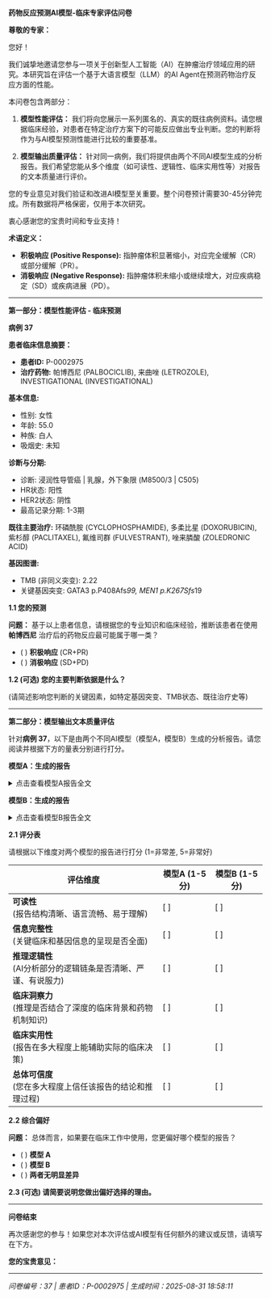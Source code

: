 **药物反应预测AI模型-临床专家评估问卷**

**尊敬的专家：**

您好！

我们诚挚地邀请您参与一项关于创新型人工智能（AI）在肿瘤治疗领域应用的研究。本研究旨在评估一个基于大语言模型（LLM）的AI Agent在预测药物治疗反应方面的性能。

本问卷包含两部分：

1. **模型性能评估：** 我们将向您展示一系列匿名的、真实的既往病例资料。请您根据临床经验，对患者在特定治疗方案下的可能反应做出专业判断。您的判断将作为与AI模型预测性能进行比较的重要基准。

2. **模型输出质量评估：** 针对同一病例，我们将提供由两个不同AI模型生成的分析报告。我们希望您能从多个维度（如可读性、逻辑性、临床实用性等）对报告的文本质量进行评价。

您的专业意见对我们验证和改进AI模型至关重要。整个问卷预计需要30-45分钟完成。所有数据将严格保密，仅用于本次研究。

衷心感谢您的宝贵时间和专业支持！

**术语定义：**

- **积极响应 (Positive Response):** 指肿瘤体积显著缩小，对应完全缓解（CR）或部分缓解（PR）。
- **消极响应 (Negative Response):** 指肿瘤体积未缩小或继续增大，对应疾病稳定（SD）或疾病进展（PD）。

---

**第一部分：模型性能评估 - 临床预测**

**病例 37**

**患者临床信息摘要：**

- **患者ID:** P-0002975
- **治疗药物:** 帕博西尼 (PALBOCICLIB), 来曲唑 (LETROZOLE), INVESTIGATIONAL (INVESTIGATIONAL)

**基本信息:**
- 性别: 女性
- 年龄: 55.0
- 种族: 白人
- 吸烟史: 未知

**诊断与分期:**
- 诊断: 浸润性导管癌 | 乳腺，外下象限 (M8500/3 | C505)
- HR状态: 阳性
- HER2状态: 阴性
- 最高记录分期: 1-3期

**既往主要治疗:**
环磷酰胺 (CYCLOPHOSPHAMIDE), 多柔比星 (DOXORUBICIN), 紫杉醇 (PACLITAXEL), 氟维司群 (FULVESTRANT), 唑来膦酸 (ZOLEDRONIC ACID)

**基因图谱:**
- TMB (非同义突变): 2.22
- 关键基因突变: GATA3 p.P408Afs*99, MEN1 p.K267Sfs*19

**1.1 您的预测**

**问题：** 基于以上患者信息，请根据您的专业知识和临床经验，推断该患者在使用 **帕博西尼** 治疗后的药物反应最可能属于哪一类？

- ( ) **积极响应** (CR+PR)
- ( ) **消极响应** (SD+PD)

**1.2 (可选) 您的主要判断依据是什么？**

(请简述影响您判断的关键因素，如特定基因突变、TMB状态、既往治疗史等)

---

**第二部分：模型输出文本质量评估**

针对**病例 37**，以下是由两个不同AI模型（模型A，模型B）生成的分析报告。请您阅读并根据下方的量表分别进行打分。

**模型A：生成的报告**

<details>
<summary>点击查看模型A报告全文</summary>

**精准肿瘤学报告**  

**1. 患者与治疗信息**  
- **患者ID:** P-0002975  
- **治疗药物:** 帕博西尼 (PALBOCICLIB)、来曲唑 (LETROZOLE)、试验药物 (INVESTIGATIONAL)  

**2. 药物信息**  
- **帕博西尼 (PALBOCICLIB)**  
  - *描述:* 靶向细胞周期机制的哌嗪吡啶并嘧啶类化合物。  
  - *作用机制:* CDK4/6抑制剂，结合ATP口袋（IC50: 9–15 nmol/L）。  

- **来曲唑 (LETROZOLE)**  
  - *描述:* 口服非甾体类II型芳香化酶抑制剂。  
  - *作用机制:* 非甾体类II型芳香化酶抑制作用。  

**3. 临床与诊断信息**  
- **人口统计学:** 女性，55.0岁，白种人，非西班牙裔。  
- **吸烟史:** 未知。  
- **分期:** 最高记录分期为1-3期（AJCC IIA）。  
- **既往治疗:** 环磷酰胺 (CYCLOPHOSPHAMIDE)、多柔比星 (DOXORUBICIN)、紫杉醇 (PACLITAXEL)、氟维司群 (FULVESTRANT)、唑来膦酸 (ZOLEDRONIC ACID)。  
- **HR状态:** 阳性。  
- **HER2状态:** 阴性。  
- **诊断:** 浸润性导管癌（乳腺，外下象限；M8500/3 | C505），区域淋巴结转移。  
- **实验室结果:**  
  - 癌胚抗原 (CEA): 2.7–3.3 ng/ml（稳定）。  
  - 糖类抗原15-3 (CA 15-3): 35–39 单位/ml（稳定）。  

**4. 样本与基因图谱**  
- **样本P-0002975-T01-IM3:** 原发性乳腺浸润性导管癌。  
- **微卫星不稳定性 (MSI) 状态:** 稳定（评分: 1.29）。  
- **肿瘤突变负荷 (TMB):** 2.22（非同义突变）。  
- **突变:**  
  - GATA3 p.P408Afs*99。  
  - MEN1 p.K267Sfs*19。  
- **结构变异:** 未检出。  

**5. AI生成分析**  
**预测治疗反应评分:** 0.580 / 1.0  
*(分数越接近1，表示积极响应的可能性越高。)*  

**推理依据**  
- **遗传因素:**  
  1. *GATA3 p.P408Afs*99:* 可能调节雌激素受体表达，间接影响来曲唑 (LETROZOLE) 的疗效。鉴于HR+/HER2-状态，影响有限。  
  2. *MEN1 p.K267Sfs*19:* 与CDK4/6抑制剂（帕博西尼，PALBOCICLIB）敏感性无明确关联。  
- **临床决定因素:**  
  1. *年龄（55岁）:* 适合内分泌治疗（来曲唑，LETROZOLE）。绝经后状态支持激素剥夺治疗。  
  2. *既往化疗:* 环磷酰胺 (CYCLOPHOSPHAMIDE)/多柔比星 (DOXORUBICIN) 暴露可能降低肿瘤负荷，但可能诱导耐药机制。  
- **结论:** 中等反应可能性（0.58），原因是良好的临床背景（HR+/HER2-、年龄）抵消了缺乏强预测性遗传标志物的影响。建议进一步进行生物标志物检测。  

**注:** 该分数反映了AI模型基于现有遗传和临床数据的评估。建议进行临床验证。

</details>

**模型B：生成的报告**

<details>
<summary>点击查看模型B报告全文</summary>

**精准肿瘤学报告**  

**1. 患者与治疗信息**  

- **患者ID:** P-0002975  
- **治疗药物:** 帕博西尼 (PALBOCICLIB), 来曲唑 (LETROZOLE), 试验性药物 (INVESTIGATIONAL)  

**2. 药物信息**  

**帕博西尼 (PALBOCICLIB)**  

- **描述:** 帕博西尼是一种哌嗪吡啶并嘧啶类化合物，作用于细胞周期机制。  
- **作用机制:** 帕博西尼是一种细胞周期蛋白依赖性激酶4/6（CDK4/6）抑制剂，通过结合ATP口袋发挥作用，IC50范围为9-15 nmol/L。  

**来曲唑 (LETROZOLE)**  

- **描述:** 来曲唑（CGS 20267）是一种口服非甾体类II型芳香化酶抑制剂，首次于1990年文献报道。  
- **作用机制:** 来曲唑是一种非甾体类II型芳香化酶抑制剂。  

**3. 临床与诊断信息**  

- **性别:** 女性  
- **年龄:** 55.0  
- **种族:** 白人  
- **族裔:** 非西班牙裔；非拉丁裔  
- **吸烟史:** 未知  
- **分期（最高记录）:** 1-3期  
- **既往用药状态:** 未知  
- **既往治疗:** 环磷酰胺 (CYCLOPHOSPHAMIDE), 多柔比星 (DOXORUBICIN), 紫杉醇 (PACLITAXEL), 氟维司群 (FULVESTRANT), 唑来膦酸 (ZOLEDRONIC ACID)  
- **HR状态:** 阳性  
- **HER2状态:** 阴性  
- **诊断:** 浸润性导管癌 | 乳腺，外下象限 (M8500/3 | C505)  
- **AJCC分期:** IIA  
- **临床组别:** 1  
- **病理组别:** 2A  
- **衍生分期:** 1-3期  
- **摘要:** 区域性，仅累及淋巴结  

**4. 样本与基因图谱**  

- **样本ID:** P-0002975-T01-IM3（治疗前3255天）  
- **癌症类型:** 乳腺癌  
- **癌症详细类型:** 乳腺浸润性导管癌  
- **原发部位:** 乳腺  
- **样本类型:** 原发  
- **MSI状态:** 稳定  
- **MSI评分:** 1.29  
- **TMB (非同义突变):** 2.22  
- **基因突变:** GATA3 p.P408Afs*99, MEN1 p.K267Sfs*19  
- **结构变异:** 未检测到结构变异  

**5. AI生成分析**  

**预测治疗反应评分:** 0.539 / 1.0  
（分数越接近1，表示积极响应的可能性越高。）  

**推理依据**  

- **HR阳性乳腺癌与来曲唑疗效:** 患者的HR阳性状态（ER/PR+）使其适合接受来曲唑等芳香化酶抑制剂治疗。来曲唑可减少雌激素生成，这对HR+乳腺癌至关重要。GATA3 p.P408Afs*99突变（GATA3的截短突变，GATA3是管腔型乳腺癌的关键转录因子）可能进一步增加肿瘤对雌激素剥夺的敏感性。  

- **CDK4/6抑制与帕博西尼:** 帕博西尼的CDK4/6抑制对HR+/HER2-乳腺癌有效，因这类肿瘤通常依赖细胞周期进展。MEN1 p.K267Sfs*19突变（MEN1的移码突变，MEN1是一种肿瘤抑制因子）可能破坏肿瘤抑制功能，从而增加对CDK4/6信号通路的依赖性。然而，缺乏其他CDK4/6通路突变（如CCND1扩增）限制了评分的进一步提升。  

- **既往治疗史与耐药性:** 既往接受氟维司群和化疗提示可能存在获得性耐药。但稳定的MSI和低TMB（2.22）表明免疫介导的耐药可能性较低，因此激素和CDK4/6通路仍是主要靶点。  

- **临床与生物标志物背景:** IIA期疾病伴区域性淋巴结受累，且治疗后CEA/CA 15-3水平稳定，提示疾病负担可控。然而，缺乏详细吸烟史和既往用药依从性数据引入了不确定性，因此评分保守（0.539）。  

**注:** 该分数反映了AI模型基于现有遗传和临床数据的评估。建议进行临床验证。  

（0.539分是基于患者既往治疗和缺乏强预测性生物标志物（如PIK3CA突变）的保守估计。若额外数据（如PIK3CA扩增或ESR1突变）证实对帕博西尼/来曲唑的敏感性增强，则可能支持更高评分（如0.9）。）

</details>

**2.1 评分表**

请根据以下维度对两个模型的报告进行打分 (1=非常差, 5=非常好)

| **评估维度** | **模型A (1-5分)** | **模型B (1-5分)** |
|-------------|------------------|------------------|
| **可读性**<br>(报告结构清晰、语言流畅、易于理解) | [ ] | [ ] |
| **信息完整性**<br>(关键临床和基因信息的呈现是否全面) | [ ] | [ ] |
| **推理逻辑性**<br>(AI分析部分的逻辑链条是否清晰、严谨、有说服力) | [ ] | [ ] |
| **临床洞察力**<br>(推理是否结合了深度的临床背景和药物机制知识) | [ ] | [ ] |
| **临床实用性**<br>(报告在多大程度上能辅助实际的临床决策) | [ ] | [ ] |
| **总体可信度**<br>(您在多大程度上信任该报告的结论和推理过程) | [ ] | [ ] |

**2.2 综合偏好**

**问题：** 总体而言，如果要在临床工作中使用，您更偏好哪个模型的报告？

- ( ) **模型 A**
- ( ) **模型 B**
- ( ) **两者无明显差异**

**2.3 (可选) 请简要说明您做出偏好选择的理由。**

---

**问卷结束**

再次感谢您的参与！如果您对本次评估或AI模型有任何额外的建议或反馈，请填写在下方。

**您的宝贵意见：**

---

*问卷编号：37 | 患者ID：P-0002975 | 生成时间：2025-08-31 18:58:11*
